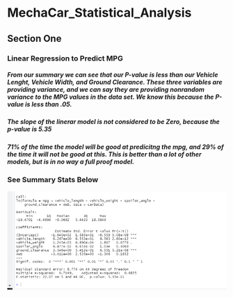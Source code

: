 # MechaCar_Statistical_Analysis
## Section One
### Linear Regression to Predict MPG 
##### From our summary we can see that our P-value is less than our Vehicle Lenght, Vehicle Width, and Ground Clearance. These three variables are providing variance, and we can say they are providing nonrandom variance to the MPG values in the data set. We know this because the P-value is less than .05.
##### The slope of the linerar model is not considered to be Zero, because the p-value is 5.35
##### 71% of the time the model will be good at predicitng the mpg, and 29% of the time it will not be good at this. This is better than a lot of other models, but is in no way a full proof model. 
### See Summary Stats Below 
![image](https://github.com/ErmaSwartz/MechaCar_Statistical_Analysis/blob/main/challenge/linear%20regression%20carData.png)

